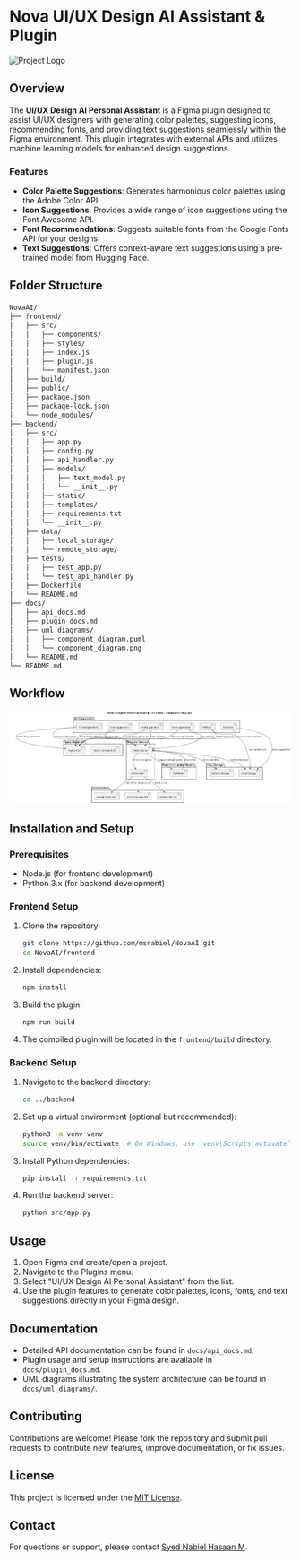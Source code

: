 # Nova UI/UX Design AI Assistant & Plugin

![Project Logo](url_to_your_logo_if_available)

## Overview

The **UI/UX Design AI Personal Assistant** is a Figma plugin designed to assist UI/UX designers with generating color palettes, suggesting icons, recommending fonts, and providing text suggestions seamlessly within the Figma environment. This plugin integrates with external APIs and utilizes machine learning models for enhanced design suggestions.

### Features

- **Color Palette Suggestions**: Generates harmonious color palettes using the Adobe Color API.
- **Icon Suggestions**: Provides a wide range of icon suggestions using the Font Awesome API.
- **Font Recommendations**: Suggests suitable fonts from the Google Fonts API for your designs.
- **Text Suggestions**: Offers context-aware text suggestions using a pre-trained model from Hugging Face.

## Folder Structure

```plaintext
NovaAI/
├── frontend/
│   ├── src/
│   │   ├── components/
│   │   ├── styles/
│   │   ├── index.js
│   │   ├── plugin.js
│   │   └── manifest.json
│   ├── build/
│   ├── public/
│   ├── package.json
│   ├── package-lock.json
│   └── node_modules/
├── backend/
│   ├── src/
│   │   ├── app.py
│   │   ├── config.py
│   │   ├── api_handler.py
│   │   ├── models/
│   │   │   ├── text_model.py
│   │   │   └── __init__.py
│   │   ├── static/
│   │   ├── templates/
│   │   ├── requirements.txt
│   │   └── __init__.py
│   ├── data/
│   │   ├── local_storage/
│   │   └── remote_storage/
│   ├── tests/
│   │   ├── test_app.py
│   │   └── test_api_handler.py
│   ├── Dockerfile
│   └── README.md
├── docs/
│   ├── api_docs.md
│   ├── plugin_docs.md
│   ├── uml_diagrams/
│   │   ├── component_diagram.puml
│   │   └── component_diagram.png
│   └── README.md
└── README.md
```

## Workflow

![Workflow](./workflow.png)



## Installation and Setup

### Prerequisites

- Node.js (for frontend development)
- Python 3.x (for backend development)

### Frontend Setup

1. Clone the repository:

   ```bash
   git clone https://github.com/msnabiel/NovaAI.git
   cd NovaAI/frontend
   ```

2. Install dependencies:

   ```bash
   npm install
   ```

3. Build the plugin:

   ```bash
   npm run build
   ```

4. The compiled plugin will be located in the `frontend/build` directory.

### Backend Setup

1. Navigate to the backend directory:

   ```bash
   cd ../backend
   ```

2. Set up a virtual environment (optional but recommended):

   ```bash
   python3 -m venv venv
   source venv/bin/activate  # On Windows, use `venv\Scripts\activate`
   ```

3. Install Python dependencies:

   ```bash
   pip install -r requirements.txt
   ```

4. Run the backend server:

   ```bash
   python src/app.py
   ```

## Usage

1. Open Figma and create/open a project.
2. Navigate to the Plugins menu.
3. Select "UI/UX Design AI Personal Assistant" from the list.
4. Use the plugin features to generate color palettes, icons, fonts, and text suggestions directly in your Figma design.

## Documentation

- Detailed API documentation can be found in `docs/api_docs.md`.
- Plugin usage and setup instructions are available in `docs/plugin_docs.md`.
- UML diagrams illustrating the system architecture can be found in `docs/uml_diagrams/`.

## Contributing

Contributions are welcome! Please fork the repository and submit pull requests to contribute new features, improve documentation, or fix issues.

## License

This project is licensed under the [MIT License](LICENSE).

## Contact

For questions or support, please contact [Syed Nabiel Hasaan M](mailto:msyednabiel@gmail.com).
